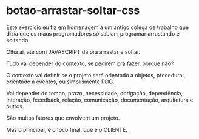 # botao-arrastar-soltar-css

Este exercício eu fiz em homenagem à um antigo colega de trabalho que dizia que os maus programadores só sabiam programar arrastando e soltando. 

Olha aí, até com JAVASCRIPT dá pra arrastar e soltar.

Tudo vai depender do contexto, se pedirem pra fazer, porque não?

O contexto vai definir se o projeto será orientado a objetos, procedural, orientado a eventos, ou simplismente POG.

Vai depender do tempo, prazo, necessidade, obrigação, dependência, interação, feeedback, relação, comunicação, documentação, arquitetura e outros.

São muitos fatores que envolvem um projeto.

Mas o princípal, é o foco final, que é o CLIENTE.
